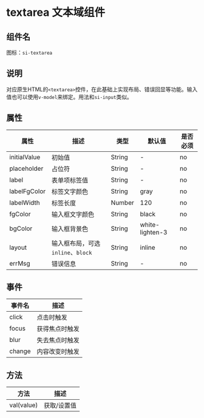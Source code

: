 # textarea 文本域组件

## 组件名

图标：`si-textarea`

## 说明

对应原生HTML的`<textarea>`控件，在此基础上实现布局、错误回显等功能。输入值也可以使用`v-model`来绑定。用法和`si-input`类似。

## 属性

| 属性     | 描述  | 类型   | 默认值 | 是否必须 |
| ---- | ---- | ---- | ---- | ---- |
| initialValue | 初始值 | String | - | no |
| placeholder | 占位符 | String | - | no |
| label | 表单项标签值 | String | - | no |
| labelFgColor | 标签文字颜色 | String | gray | no |
| labelWidth | 标签长度 | Number | 120 | no |
| fgColor | 输入框文字颜色 | String | black | no |
| bgColor | 输入框背景色 | String | white-lighten-3 | no |
| layout | 输入框布局，可选`inline`、`block` | String | inline | no |
| errMsg | 错误信息 | String | - | no |

## 事件

| 事件名 | 描述             |
| ------ | ---------------- |
| click  | 点击时触发       |
| focus  | 获得焦点时触发   |
| blur   | 失去焦点时触发   |
| change | 内容改变时触发   |

## 方法

| 方法       | 描述        |
| ---------- | ----------- |
| val(value) | 获取/设置值 |
